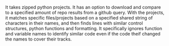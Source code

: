 It takes zipped python projects. 
It has an option to download and compare to a specified amount of repo results from a github query. 
With the projects, it matches specific files/projects based on a specified shared string of characters in their names, and then finds lines with similar control structures, python functions and formatting. 
It specifically ignores function and variable names to identify similar code even if the code theif changed the names to cover their tracks.

